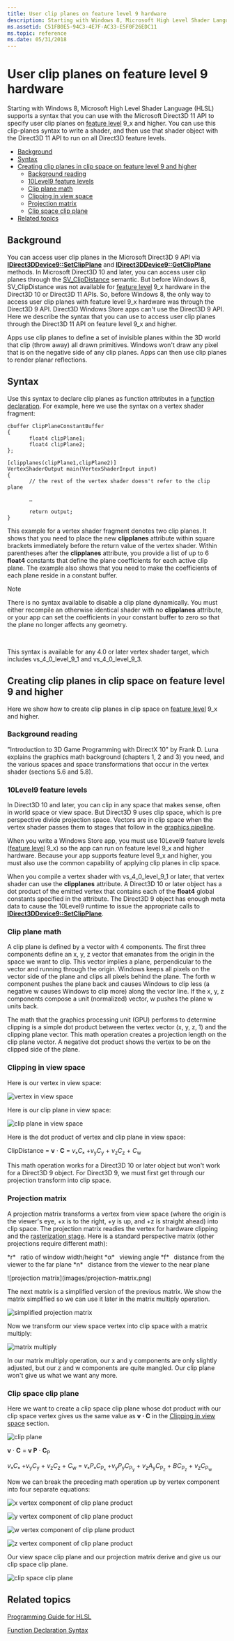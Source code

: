 ```yaml
---
title: User clip planes on feature level 9 hardware
description: Starting with Windows 8, Microsoft High Level Shader Language (HLSL) supports a syntax that you can use with the Microsoft Direct3D 11 API to specify user clip planes on feature level 9\_x and higher.
ms.assetid: C51FB0E5-94C3-4E7F-AC33-E5F0F26EDC11
ms.topic: reference
ms.date: 05/31/2018
---
```


# User clip planes on feature level 9 hardware

Starting with Windows 8, Microsoft High Level Shader Language (HLSL) supports a syntax that you can use with the Microsoft Direct3D 11 API to specify user clip planes on [feature level](/windows/desktop/direct3d11/overviews-direct3d-11-devices-downlevel-intro) 9\_x and higher. You can use this clip-planes syntax to write a shader, and then use that shader object with the Direct3D 11 API to run on all Direct3D feature levels.

-   [Background](#background-reading)
-   [Syntax](#syntax)
-   [Creating clip planes in clip space on feature level 9 and higher](#creating-clip-planes-in-clip-space-on-feature-level-9-and-higher)
    -   [Background reading](#background-reading)
    -   [10Level9 feature levels](#10level9-feature-levels)
    -   [Clip plane math](#clip-plane-math)
    -   [Clipping in view space](#clipping-in-view-space)
    -   [Projection matrix](#projection-matrix)
    -   [Clip space clip plane](#clip-space-clip-plane)
-   [Related topics](#related-topics)

## Background

You can access user clip planes in the Microsoft Direct3D 9 API via [**IDirect3DDevice9::SetClipPlane**](/windows/desktop/api/d3d9/nf-d3d9-idirect3ddevice9-setclipplane) and [**IDirect3DDevice9::GetClipPlane**](/windows/desktop/api/d3d9/nf-d3d9-idirect3ddevice9-getclipplane) methods. In Microsoft Direct3D 10 and later, you can access user clip planes through the [SV\_ClipDistance](dx-graphics-hlsl-semantics.md) semantic. But before Windows 8, SV\_ClipDistance was not available for [feature level](/windows/desktop/direct3d11/overviews-direct3d-11-devices-downlevel-intro) 9\_x hardware in the Direct3D 10 or Direct3D 11 APIs. So, before Windows 8, the only way to access user clip planes with feature level 9\_x hardware was through the Direct3D 9 API. Direct3D Windows Store apps can't use the Direct3D 9 API. Here we describe the syntax that you can use to access user clip planes through the Direct3D 11 API on feature level 9\_x and higher.

Apps use clip planes to define a set of invisible planes within the 3D world that clip (throw away) all drawn primitives. Windows won't draw any pixel that is on the negative side of any clip planes. Apps can then use clip planes to render planar reflections.

## Syntax

Use this syntax to declare clip planes as function attributes in a [function declaration](dx-graphics-hlsl-function-syntax.md). For example, here we use the syntax on a vertex shader fragment:

``` syntax
cbuffer ClipPlaneConstantBuffer 
{
       float4 clipPlane1;
       float4 clipPlane2;
};

[clipplanes(clipPlane1,clipPlane2)]
VertexShaderOutput main(VertexShaderInput input)
{
       // the rest of the vertex shader doesn't refer to the clip plane
 
       …
 
       return output;
}
```

This example for a vertex shader fragment denotes two clip planes. It shows that you need to place the new **clipplanes** attribute within square brackets immediately before the return value of the vertex shader. Within parentheses after the **clipplanes** attribute, you provide a list of up to 6 **float4** constants that define the plane coefficients for each active clip plane. The example also shows that you need to make the coefficients of each plane reside in a constant buffer.

> [!Note]  
> There is no syntax available to disable a clip plane dynamically. You must either recompile an otherwise identical shader with no **clipplanes** attribute, or your app can set the coefficients in your constant buffer to zero so that the plane no longer affects any geometry.

 

This syntax is available for any 4.0 or later vertex shader target, which includes vs\_4\_0\_level\_9\_1 and vs\_4\_0\_level\_9\_3.

## Creating clip planes in clip space on feature level 9 and higher

Here we show how to create clip planes in clip space on [feature level](/windows/desktop/direct3d11/overviews-direct3d-11-devices-downlevel-intro) 9\_x and higher.

### Background reading

"Introduction to 3D Game Programming with DirectX 10" by Frank D. Luna explains the graphics math background (chapters 1, 2 and 3) you need, and the various spaces and space transformations that occur in the vertex shader (sections 5.6 and 5.8).

### 10Level9 feature levels

In Direct3D 10 and later, you can clip in any space that makes sense, often in world space or view space. But Direct3D 9 uses clip space, which is pre perspective divide projection space. Vectors are in clip space when the vertex shader passes them to stages that follow in the [graphics pipeline](/windows/desktop/direct3d11/overviews-direct3d-11-graphics-pipeline).

When you write a Windows Store app, you must use 10Level9 feature levels ([feature level](/windows/desktop/direct3d11/overviews-direct3d-11-devices-downlevel-intro) 9\_x) so the app can run on feature level 9\_x and higher hardware. Because your app supports feature level 9\_x and higher, you must also use the common capability of applying clip planes in clip space.

When you compile a vertex shader with vs\_4\_0\_level\_9\_1 or later, that vertex shader can use the **clipplanes** attribute. A Direct3D 10 or later object has a dot product of the emitted vertex that contains each of the **float4** global constants specified in the attribute. The Direct3D 9 object has enough meta data to cause the 10Level9 runtime to issue the appropriate calls to [**IDirect3DDevice9::SetClipPlane**](/windows/desktop/api/d3d9/nf-d3d9-idirect3ddevice9-setclipplane).

### Clip plane math

A clip plane is defined by a vector with 4 components. The first three components define an x, y, z vector that emanates from the origin in the space we want to clip. This vector implies a plane, perpendicular to the vector and running through the origin. Windows keeps all pixels on the vector side of the plane and clips all pixels behind the plane. The forth w component pushes the plane back and causes Windows to clip less (a negative w causes Windows to clip more) along the vector line. If the x, y, z components compose a unit (normalized) vector, w pushes the plane w units back.

The math that the graphics processing unit (GPU) performs to determine clipping is a simple dot product between the vertex vector (x, y, z, 1) and the clipping plane vector. This math operation creates a projection length on the clip plane vector. A negative dot product shows the vertex to be on the clipped side of the plane.

### Clipping in view space

Here is our vertex in view space:

![vertex in view space](images/vertex-clip.png)

Here is our clip plane in view space:

![clip plane in view space](images/clip-plane-view.png)

Here is the dot product of vertex and clip plane in view space:

ClipDistance = **v** · **C** = *v*ₓ*C*ₓ +*v*<sub>y</sub>*C*<sub>y</sub> + *v*<sub>z</sub>*C*<sub>z</sub> + *C*<sub>w</sub>

This math operation works for a Direct3D 10 or later object but won't work for a Direct3D 9 object. For Direct3D 9, we must first get through our projection transform into clip space.

### Projection matrix

A projection matrix transforms a vertex from view space (where the origin is the viewer's eye, +x is to the right, +y is up, and +z is straight ahead) into clip space. The projection matrix readies the vertex for hardware clipping and the [rasterization stage](/windows/desktop/direct3d11/d3d10-graphics-programming-guide-rasterizer-stage). Here is a standard perspective matrix (other projections require different math):

<dl> *r*  ratio of window width/height  
*α*  viewing angle  
*f*  distance from the viewer to the far plane  
*n*  distance from the viewer to the near plane  
</dl>![projection matrix](images/projection-matrix.png)

The next matrix is a simplified version of the previous matrix. We show the matrix simplified so we can use it later in the matrix multiply operation.

![simplified projection matrix](images/projection-matrix2.png)

Now we transform our view space vertex into clip space with a matrix multiply:

![matrix multiply](images/matrix-multiply.png)

In our matrix multiply operation, our x and y components are only slightly adjusted, but our z and w components are quite mangled. Our clip plane won't give us what we want any more.

### Clip space clip plane

Here we want to create a clip space clip plane whose dot product with our clip space vertex gives us the same value as **v · C** in the [Clipping in view space](#clipping-in-view-space) section.

![clip plane](images/clip-space-clip-plane.png)

**v** · **C** = **v P** · **C**<sub>P</sub>

*v*ₓ*C*ₓ +*v*<sub>y</sub>*C*<sub>y</sub> + *v*<sub>z</sub>*C*<sub>z</sub> + *C*<sub>w</sub> = *v*ₓ*P*ₓ*C*<sub>Pₓ</sub> +*v*<sub>y</sub>*P*<sub>y</sub>*C*<sub>P<sub>y</sub></sub> + *v*<sub>z</sub>*A*<sub>y</sub>*C*<sub>P<sub>z</sub></sub> + *BC*<sub>P<sub>z</sub></sub> + *v*<sub>z</sub>*C*<sub>P<sub>w</sub></sub>

Now we can break the preceding math operation up by vertex component into four separate equations:

![x vertex component of clip plane product](images/clip-space-clip-plane-equ1.png)

![y vertex component of clip plane product](images/clip-space-clip-plane-equ2.png)

![w vertex component of clip plane product](images/clip-space-clip-plane-equ3.png)

![z vertex component of clip plane product](images/clip-space-clip-plane-equ4.png)

Our view space clip plane and our projection matrix derive and give us our clip space clip plane.

![clip space clip plane](images/clip-space-clip-plane-matrix.png)

## Related topics

<dl> <dt>

[Programming Guide for HLSL](dx-graphics-hlsl-pguide.md)
</dt> <dt>

[Function Declaration Syntax](dx-graphics-hlsl-function-syntax.md)
</dt> </dl>

 

 

